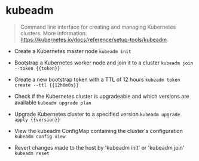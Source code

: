 # kubeadm
> Command line interface for creating and managing Kubernetes clusters.
> More information: <https://kubernetes.io/docs/reference/setup-tools/kubeadm>.

- Create a Kubernetes master node
`kubeadm init`

- Bootstrap a Kubernetes worker node and join it to a cluster
`kubeadm join --token {{token}}`

- Create a new bootstrap token with a TTL of 12 hours
`kubeadm token create --ttl {{12h0m0s}}`

- Check if the Kubernetes cluster is upgradeable and which versions are available
`kubeadm upgrade plan`

- Upgrade Kubernetes cluster to a specified version
`kubeadm upgrade apply {{version}}`

- View the kubeadm ConfigMap containing the cluster's configuration
`kubeadm config view`

- Revert changes made to the host by 'kubeadm init' or 'kubeadm join'
`kubeadm reset`

